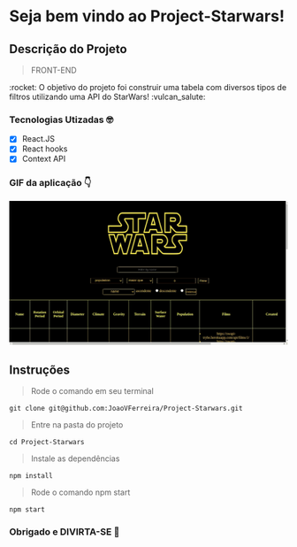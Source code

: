 # Seja bem vindo ao Project-Starwars!

## Descrição do Projeto
> FRONT-END
<p>:rocket: O objetivo do projeto foi construir uma tabela com diversos tipos de filtros utilizando uma API do StarWars! :vulcan_salute:</p>

### Tecnologias Utizadas :nerd_face:

- [x] React.JS
- [x] React hooks
- [x] Context API

### GIF da aplicação :point_down:

<img src="src/asset/StarWars.gif">

## Instruções 

> Rode o comando em seu terminal 

```
git clone git@github.com:JoaoVFerreira/Project-Starwars.git
```

> Entre na pasta do projeto 

```
cd Project-Starwars
```

> Instale as dependências

```
npm install
```

> Rode o comando npm start

```
npm start
```

### Obrigado e DIVIRTA-SE :tada:
